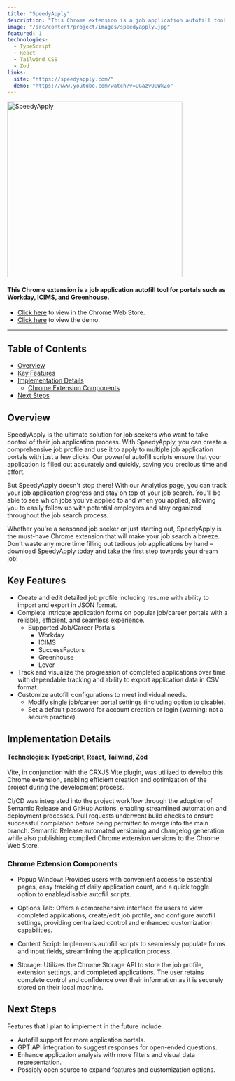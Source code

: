 ```yaml
---
title: "SpeedyApply"
description: "This Chrome extension is a job application autofill tool for portals such as Workday, ICIMS, and Greenhouse."
image: "/src/content/project/images/speedyapply.jpg"
featured: 1
technologies:
  - TypeScript
  - React
  - Tailwind CSS
  - Zod
links:
  site: "https://speedyapply.com/"
  demo: "https://www.youtube.com/watch?v=UGazvOuWkZo"
---
```


<a href="https://www.speedyapply.com/">
  <img src="https://imgur.com/XR0G9I5.png" 
       alt="SpeedyApply"
       width="400rem">
</a>

#### This Chrome extension is a job application autofill tool for portals such as Workday, ICIMS, and Greenhouse.

- [Click here](https://speedyapply.com/) to view in the Chrome Web Store.
- [Click here](https://www.youtube.com/watch?v=UGazvOuWkZo) to view the demo.

<hr/>

## Table of Contents

- [Overview](#overview)
- [Key Features](#key-features)
- [Implementation Details](#implementation-details)
  - [Chrome Extension Components](#chrome-extension-components)
- [Next Steps](#next-steps)

## Overview

SpeedyApply is the ultimate solution for job seekers who want to take control of their job application process. With SpeedyApply, you can create a comprehensive job profile and use it to apply to multiple job application portals with just a few clicks. Our powerful autofill scripts ensure that your application is filled out accurately and quickly, saving you precious time and effort.

But SpeedyApply doesn't stop there! With our Analytics page, you can track your job application progress and stay on top of your job search. You'll be able to see which jobs you've applied to and when you applied, allowing you to easily follow up with potential employers and stay organized throughout the job search process.

Whether you're a seasoned job seeker or just starting out, SpeedyApply is the must-have Chrome extension that will make your job search a breeze. Don't waste any more time filling out tedious job applications by hand – download SpeedyApply today and take the first step towards your dream job!

## Key Features

- Create and edit detailed job profile including resume with ability to import and export in JSON format.
- Complete intricate application forms on popular job/career portals with a reliable, efficient, and seamless experience.
  - Supported Job/Career Portals
    - Workday
    - ICIMS
    - SuccessFactors
    - Greenhouse
    - Lever
- Track and visualize the progression of completed applications over time with dependable tracking and ability to export application data in CSV format.
- Customize autofill configurations to meet individual needs.
  - Modify single job/career portal settings (including option to disable).
  - Set a default password for account creation or login (warning: not a secure practice)

## Implementation Details

#### Technologies: TypeScript, React, Tailwind, Zod

Vite, in conjunction with the CRXJS Vite plugin, was utilized to develop this Chrome extension, enabling efficient creation and optimization of the project during the development process.

CI/CD was integrated into the project workflow through the adoption of Semantic Release and GitHub Actions, enabling streamlined automation and deployment processes. Pull requests underwent build checks to ensure successful compilation before being permitted to merge into the main branch. Semantic Release automated versioning and changelog generation while also publishing compiled Chrome extension versions to the Chrome Web Store.

### Chrome Extension Components

- Popup Window: Provides users with convenient access to essential pages, easy tracking of daily application count, and a quick toggle option to enable/disable autofill scripts.

- Options Tab: Offers a comprehensive interface for users to view completed applications, create/edit job profile, and configure autofill settings, providing centralized control and enhanced customization capabilities.

- Content Script: Implements autofill scripts to seamlessly populate forms and input fields, streamlining the application process.

- Storage: Utilizes the Chrome Storage API to store the job profile, extension settings, and completed applications.
  The user retains complete control and confidence over their information as it is securely stored on their local machine.

## Next Steps

Features that I plan to implement in the future include:

- Autofill support for more application portals.
- GPT API integration to suggest responses for open-ended questions.
- Enhance application analysis with more filters and visual data representation.
- Possibly open source to expand features and customization options.
